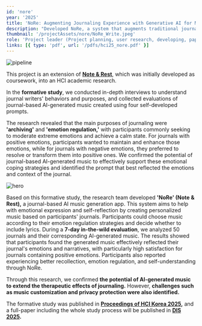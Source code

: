 ```yaml
---
id: 'nore'
year: '2025'
title: 'NoRe: Augmenting Journaling Experience with Generative AI for Music Creation'
description: "Developed NoRe, a system that augments traditional journaling with AI-generated personalized music to enhance emotional expression, regulation, and self-reflection by transforming users' written journal entries into emotionally resonant musical compositions."
thumbnail: '/projectAssets/nore/NoRe_Write.jpeg'
role: 'Project leader (Project planning, user research, developing, paper writing)'
links: [{ type: 'pdf', url: '/pdfs/hci25_nore.pdf' }]
---
```


![pipeline](/projectAssets/nore/Fig_prompt_pipeline.png)

This project is an extension of **[Note & Rest](/projects/note-n-rest)**, which was initially developed as coursework, into an HCI academic research.

In the **formative study**, we conducted in-depth interviews to understand journal writers' behaviors and purposes, and collected evaluations of journal-based AI-generated music created using four self-developed prompts.

The research revealed that the main purposes of journaling were **'archiving'** and **'emotion regulation,'** with participants commonly seeking to moderate extreme emotions and achieve a calm state. For journals with positive emotions, participants wanted to maintain and enhance those emotions, while for journals with negative emotions, they preferred to resolve or transform them into positive ones. We confirmed the potential of journal-based AI-generated music to effectively support these emotional coping strategies and identified the prompt that best reflected the emotions and context of the journal.

![hero](/projectAssets/nore/NoRe_overall.jpeg)

Based on this formative study, the research team developed **'NoRe' (Note & Rest),** a journal-based AI music generation app. This system aims to help with emotional expression and self-reflection by creating personalized music based on participants' journals. Participants could choose music according to their emotion regulation strategies and decide whether to include lyrics. During a **7-day in-the-wild evaluation**, we analyzed 50 journals and their corresponding AI-generated music. The results showed that participants found the generated music effectively reflected their journal's emotions and narratives, with particularly high satisfaction for journals containing positive emotions. Participants also reported experiencing better recollection, emotion regulation, and self-understanding through NoRe.

Through this research, we confirmed **the potential of AI-generated music to extend the therapeutic effects of journaling.** However, **challenges such as music customization and privacy protection were also identified.**

The formative study was published in **[Proceedings of HCI Korea 2025](https://conference.hcikorea.org/pds/2025/HCI2025_Proceedings_s.pdf),** and a full-paper including the whole study process will be published in **[DIS 2025](https://dis.acm.org/2025/).**

